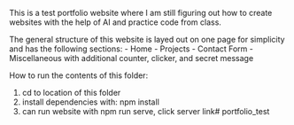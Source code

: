 This is a test portfolio website where I am still figuring out how to create websites with the help of AI and practice code from class.

The general structure of this website is layed out on one page for simplicity and has the following sections:
    - Home
    - Projects
    - Contact Form
    - Miscellaneous with additional counter, clicker, and secret message

How to run the contents of this folder:
1) cd to location of this folder
2) install dependencies with:
    npm install
3) can run website with npm run serve, click server link#   p o r t f o l i o _ t e s t 
 
 
